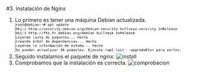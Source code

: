 #3. Instalación de Nginx

1. Lo primero es tener una máquina Debian actualizada.
![ aptupdate ](https://github.com/juangonzalezmiret/Nginx/blob/ab7c10d7a17f0cbb5e779cc43069e32ad7756671/Imagenes/apt-update.png)
2. Seguido instalamos el paquete de nginx.
![ install ]()
3. Comprobamos que la instalación es correcta.
![ comprobacion ]()

